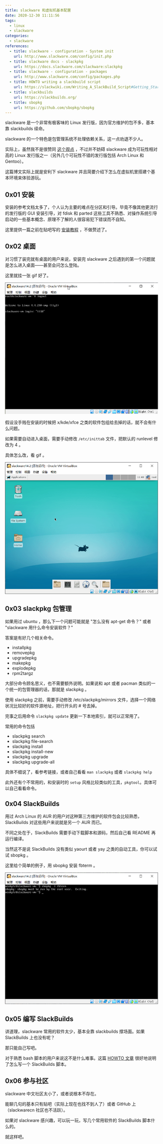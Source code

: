 ```yaml
---
title: slackware 和虚拟机基本配置
date: 2020-12-30 11:11:56
tags:
  - linux
  - slackware
categories:
  - slackware
references:
  - title: slackware - configuration - System init
    url: http://www.slackware.com/config/init.php
  - title: slackware docs - slackpkg
    url: https://docs.slackware.com/slackware:slackpkg
  - title: slackware - configuration - packages
    url: http://www.slackware.com/config/packages.php
  - title: HOWTO writing a slackbuild script
    url: https://slackwiki.com/Writing_A_SlackBuild_Script#Getting_Started
  - title: slackbuilds
    url: https://slackbuilds.org/
  - title: sbopkg
    url: https://github.com/sbopkg/sbopkg
---
```


slackware 是一个非常有极客味的 Linux 发行版，因为官方维护的包不多，基本靠 slackbuilds 续命。

slackware 的一个特色是包管理系统不处理依赖关系，这一点劝退不少人。

实际上，虽然我不是很赞同 [这个观点](https://docs.slackware.com/start?id=slackware:package_and_dependency_management_shouldn_t_put_you_off_slackware) ，不过并不妨碍 slackware 成为可玩性相对高的 Linux 发行版之一（另外几个可玩性不错的发行版包括 Arch Linux 和 Gentoo）。

这篇博文实际上就是安利下 slackware 并且简要介绍下怎么在虚拟机里搭建个基本环境来体验游玩。

<!-- more -->

## 0x01 安装

安装的参考文档太多了，个人认为主要的难点在分区和引导。毕竟不像其他更流行的发行版的 GUI 安装引导，对 fdisk 和 parted 这些工具不熟悉、对操作系统引导启动的一些基本概念、原理不了解的人很容易犯下错误而不自知。

这里提供一篇之前在贴吧写的 [安装教程](https://tieba.baidu.com/p/4863103375) ，不做赘述了。

## 0x02 桌面

对习惯了装完就有桌面的用户来说，安装完 slackware 之后遇到的第一个问题就是怎么进入桌面——甚至会问怎么登陆。

这里就挂一张 gif 好了。

![01](image/slackware-vm-setup/01.gif)

假设没手贱在安装的时候把 x/kde/xfce 之类的软件包组给去掉的话，就不会有什么问题。

如果需要自动进入桌面，需要手动修改 `/etc/inittab` 文件，把默认的 runlevel 修改为 4 。

具体怎么改，看 gif 。

![02](image/slackware-vm-setup/02.gif)

## 0x03 slackpkg 包管理

如果用过 ubuntu ，那么下一个问题可能就是 "怎么没有 apt-get 命令？" 或者 "slackware 用什么命令安装软件？"

答案是有好几个相关命令。

- installpkg
- removepkg
- upgradepkg
- makepkg
- explodepkg
- rpm2targz

大部分命令顾名思义，也不需要额外说明。如果说和 apt 或者 pacman 类似的一个统一的包管理器的话，那就是 slackpkg 。

使用 slackpkg 之前，需要手动修改 /etc/slackpkg/mirrors 文件，选择一个网络状况比较好的软件源地址，把行开头的 # 号去掉。

完事之后用命令 `slackpkg update` 更新一下本地索引，就可以正常用了。

常用的命令包括

- slackpkg search
- slackpkg file-search
- slackpkg install
- slackpkg install-new
- slackpkg upgrade
- slackpkg upgrade-all

具体不细说了，看参考链接，或者自己看看 `man slackpkg` 或者 `slackpkg help`

此外还有个不常用的，和安装时的 `setup` 风格比较类似的工具，`pkgtool`。具体可以自己看看命令。

## 0x04 SlackBuilds

用过 Arch Linux 的 AUR 的用户对这种第三方维护的软件包会比较熟悉， SlackBuilds 对这些用户来说就是另一个 AUR 而已。

不同之处在于，SlackBuilds 需要手动下载脚本和源码，然后自己看 README 再运行编译。

当然这不是说 SlackBuilds 没有类似 yaourt 或者 yay 之类的自动工具，你可以试试 sbopkg 。

这里给个简单的例子，用 sbopkg 安装 fbterm 。

![03.gif](image/slackware-vm-setup/03.gif)

## 0x05 编写 SlackBuilds

讲道理，slackware 常用的软件太少，基本全靠 slackbuilds 撑场面。如果 SlackBuilds 上也没有呢？

那只能自己写吧。

对于熟悉 bash 脚本的用户来说这不是什么难事。这篇 [HOWTO 文章](https://slackwiki.com/Writing_A_SlackBuild_Script) 很好地说明了怎么写一个 SlackBuilds 脚本。

## 0x06 参与社区

slackware 中文社区太小了，或者说根本不存在。

能聊几句的基本只有贴吧（实际上现在也找不到人了）或者 GitHub 上（slackwarecn 社区也不活跃）。

如果对 slackware 感兴趣，可以玩一玩，写几个常用软件的 SlackBuilds 脚本什么的。

就这样吧。
